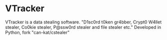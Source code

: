 # VTracker
VTracker is a data stealing software. "D1sc0rd t0ken gr4bber, Crypt0 W4llet stealer, Co0kie stealer, P@ssw0rd stealer and file stealer etc." Developed in Python, fork "can-kat/cstealer"
